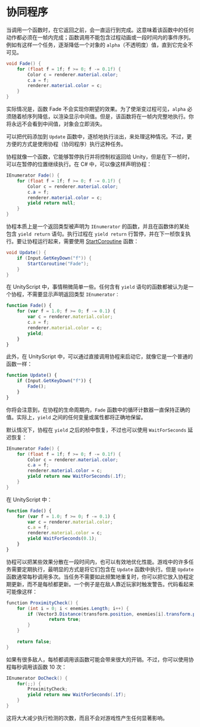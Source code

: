 <!-- # Coroutines -->
# 协同程序

<!-- When you call a function, it runs to completion before returning. This effectively means that any action taking place in a function must happen within a single frame update; a function call can’t be used to contain a procedural animation or a sequence of events over time. As an example, consider the task of gradually reducing an object’s alpha (opacity) value until it becomes completely invisible. -->

当调用一个函数时，在它返回之前，会一直运行到完成。这意味着该函数中的任何动作都必须在一帧内完成；函数调用不能包含过程动画或一段时间内的事件序列。例如有这样一个任务，逐渐降低一个对象的 `alpha`（不透明度）值，直到它完全不可见。

```cs
void Fade() {
    for (float f = 1f; f >= 0; f -= 0.1f) {
        Color c = renderer.material.color;
        c.a = f;
        renderer.material.color = c;
    }
}
```

<!-- As it stands, the Fade function will not have the effect you might expect. In order for the fading to be visible, the alpha must be reduced over a sequence of frames to show the intermediate values being rendered. However, the function will execute in its entirety within a single frame update. The intermediate values will never be seen and the object will disappear instantly. -->

实际情况是，函数 Fade 不会实现你期望的效果。为了使渐变过程可见，`alpha` 必须随着桢序列降低，以渲染显示中间值。但是，该函数将在一帧内完整地执行。你将永远不会看到中间值，对象会立即消失。

<!-- It is possible to handle situations like this by adding code to the Update function that executes the fade on a frame-by-frame basis. However, it is often more convenient to use a coroutine for this kind of task. -->

可以把代码添加到 `Update` 函数中，逐桢地执行淡出，来处理这种情况。不过，更方便的方式是使用协程（协同程序）执行这种任务。

<!-- A coroutine is like a function that has the ability to pause execution and return control to Unity but then to continue where it left off on the following frame. In C#, a coroutine is declared like this: -->

协程就像一个函数，它能够暂停执行并将控制权返回给 Unity，但是在下一桢时，可以在暂停的位置继续执行。在 C# 中，可以像这样声明协程：

```c#
IEnumerator Fade() {
    for (float f = 1f; f >= 0; f -= 0.1f) {
        Color c = renderer.material.color;
        c.a = f;
        renderer.material.color = c;
        yield return null;
    }
}
```

<!-- It is essentially a function declared with a return type of IEnumerator and with the yield return statement included somewhere in the body. The yield return line is the point at which execution will pause and be resumed the following frame. To set a coroutine running, you need to use the [StartCoroutine] function: -->

协程本质上是一个返回类型被声明为 `IEnumerator` 的函数，并且在函数体的某处包含 `yield return` 语句。执行过程在 `yield return` 行暂停，并在下一桢恢复执行。要让协程运行起来，需要使用 [StartCoroutine] 函数：

[StartCoroutine]: https://docs.unity3d.com/ScriptReference/MonoBehaviour.StartCoroutine.html

```c#
void Update() {
    if (Input.GetKeyDown("f")) {
        StartCoroutine("Fade");
    }
}
```

<!-- In UnityScript, things are slightly simpler. Any function that includes the yield statement is understood to be a coroutine and the IEnumerator return type need not be explicitly declared: -->

在 UnityScript 中，事情稍微简单一些。任何含有 `yield` 语句的函数都被认为是一个协程，不需要显示声明返回类型 `IEnumerator：`

```js
function Fade() {
    for (var f = 1.0; f >= 0; f -= 0.1) {
        var c = renderer.material.color;
        c.a = f;
        renderer.material.color = c;
        yield;
    }
}
```

<!-- Also, a coroutine can be started in UnityScript by calling it as if it were a normal function: -->

此外，在 UnityScript 中，可以通过直接调用协程来启动它，就像它是一个普通的函数一样：

```js
function Update() {
    if (Input.GetKeyDown("f")) {
        Fade();
    }
}
```

<!-- You will notice that the loop counter in the Fade function maintains its correct value over the lifetime of the coroutine. In fact any variable or parameter will be correctly preserved between yields. -->

你将会注意到，在协程的生命周期内，`Fade` 函数中的循环计数器一直保持正确的值。实际上，`yield` 之间的任何变量或属性都将正确地保留。

<!-- By default, a coroutine is resumed on the frame after it yields but it is also possible to introduce a time delay using WaitForSeconds: -->

默认情况下，协程在 `yield` 之后的桢中恢复，不过也可以使用 `WaitForSeconds` 延迟恢复：

```c#
IEnumerator Fade() {
    for (float f = 1f; f >= 0; f -= 0.1f) {
        Color c = renderer.material.color;
        c.a = f;
        renderer.material.color = c;
        yield return new WaitForSeconds(.1f);
    }
}
```

<!-- and in UnityScript: -->
在 UnityScript 中：

```js
function Fade() {
    for (var f = 1.0; f >= 0; f -= 0.1) {
        var c = renderer.material.color;
        c.a = f;
        renderer.material.color = c;
        yield WaitForSeconds(0.1);
    }
}
```

<!-- This can be used as a way to spread an effect over a period time but it is also a useful optimization. Many tasks in a game need to be carried out periodically and the most obvious way to do this is to include them in the Update function. However, this function will typically be called many times per second. When a task doesn’t need to be repeated quite so frequently, you can put it in a coroutine to get an update regularly but not every single frame. An example of this might be an alarm that warns the player if an enemy is nearby. The code might look something like this: -->

协程可以把某些效果分散在一段时间内，也可以有效地优化性能。游戏中的许多任务需要定期执行，最明显的方式是将它们包含在 `Update` 函数中执行。但是 `Update` 函数通常每秒调用多次。当任务不需要如此频繁地重复时，你可以把它放入协程定期更新，而不是每桢都更新。一个例子是在敌人靠近玩家时触发警告。代码看起来可能像这样：

```c#
function ProximityCheck() {
    for (int i = 0; i < enemies.Length; i++) {
        if (Vector3.Distance(transform.position, enemies[i].transform.position) < dangerDistance) {
                return true;
        }
    }
    
    return false;
}
```

<!-- If there are a lot of enemies then calling this function every frame might introduce a significant overhead. However, you could use a coroutine to call it every tenth of a second: -->

如果有很多敌人，每桢都调用该函数可能会带来很大的开销。不过，你可以使用协程每秒调用该函数 10 次：

```c#
IEnumerator DoCheck() {
    for(;;) {
        ProximityCheck;
        yield return new WaitForSeconds(.1f);
    }
}
```

<!-- This would greatly reduce the number of checks carried out without any noticeable effect on gameplay. -->

这将大大减少执行检测的次数，而且不会对游戏性产生任何显著影响。
